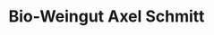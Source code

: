 ---
title: "Bio-Weingut Axel Schmitt"
url: /ober-hilbersheim/bio-weingut-axel-schmitt/
shop: Getränke
---